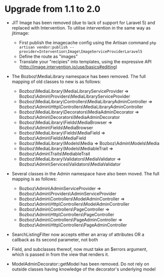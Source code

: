# Upgrade from 1.1 to 2.0

- JIT Image has been removed (due to lack of support for Laravel 5) and replaced
  with Intervention. To utilise intervention in the same way as jitimage:
	- First publish the imagecache config using the Artisan command `php artisan vendor:publish --provider=Intervention\Image\ImageServiceProviderLaravel5`
	- Define the route as "images"
	- Translate your "recipies" into templates, using the expressive API
	  (http://image.intervention.io/use/basics#editing)

- The Bozboz\MediaLibrary namespace has been removed. The full mapping of old classes to new is as follows:
	- Bozboz\MediaLibrary\MediaLibraryServiceProvider => Bozboz\Admin\Providers\MediaLibraryServiceProvider
	- Bozboz\MediaLibrary\Controllers\MediaLibraryAdminController => Bozboz\Admin\Http\Controllers\MediaLibraryAdminController
	- Bozboz\MediaLibrary\Decorators\MediaAdminDecorator => Bozboz\Admin\Decorators\MediaAdminDecorator
	- Bozboz\MediaLibrary\Fields\MediaBrowser => Bozboz\Admin\Fields\MediaBrowser
	- Bozboz\MediaLibrary\Fields\MediaField => Bozboz\Admin\Fields\MediaField
	- Bozboz\MediaLibrary\Models\Media => Bozboz\Admin\Models\Media
	- Bozboz\MediaLibrary\Models\MediableTrait => Bozboz\Admin\Traits\MediableTrait
	- Bozboz\MediaLibrary\Validators\MediaValidator => Bozboz\Admin\Services\Validators\MediaValidator

- Several classes in the Admin namespace have also been moved. The full mapping is as follows:
	- Bozboz\Admin\AdminServiceProvider => Bozboz\Admin\Providers\AdminServiceProvider
	- Bozboz\Admin\Controllers\ModelAdminController => Bozboz\Admin\Http\Controllers\ModelAdminController
	- Bozboz\Admin\Controllers\PageController => Bozboz\Admin\Http\Controllers\PageController
	- Bozboz\Admin\Controllers\PageAdminController => Bozboz\Admin\Http\Controllers\PageAdminController

- SearchListingFilter now accepts either an array of attributes OR a callback as
  its second parameter, not both

- Field, and subclasses thereof, now must take an $errors argument, which is
  passed in from the view that renders it.

- ModelAdminDecorator::getModel has been removed. Do not rely on outside classes
  having knowledge of the decorator's underlying model
